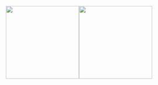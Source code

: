 <div style="display:flex;justify-content:center;flex-wrap:wrap;">
      <img src="https://github-readme-stats.vercel.app/api/top-langs/?username=sebo21cc21&langs_count=25&layout=compact&show_icons=true&icon_color=0096ff&theme=tokyonight" height="200" />
      <img src="https://github-readme-stats.vercel.app/api?username=sebo21cc21&show_icons=true&theme=tokyonight" height="200" />
</div>
